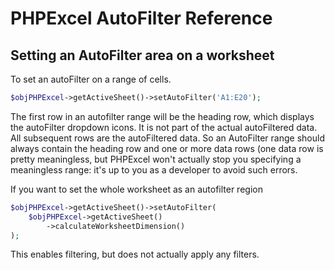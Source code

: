 # PHPExcel AutoFilter Reference


## Setting an AutoFilter area on a worksheet

To set an autoFilter on a range of cells.

```php
$objPHPExcel->getActiveSheet()->setAutoFilter('A1:E20');
```

The first row in an autofilter range will be the heading row, which displays the autoFilter dropdown icons. It is not part of the actual autoFiltered data. All subsequent rows are the autoFiltered data. So an AutoFilter range should always contain the heading row and one or more data rows (one data row is pretty meaningless, but PHPExcel won't actually stop you specifying a meaningless range: it's up to you as a developer to avoid such errors.

If you want to set the whole worksheet as an autofilter region

```php
$objPHPExcel->getActiveSheet()->setAutoFilter(
    $objPHPExcel->getActiveSheet()
        ->calculateWorksheetDimension()
);
```

This enables filtering, but does not actually apply any filters.

